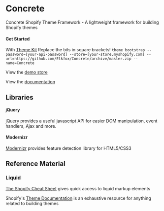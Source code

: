 # Concrete

Concrete Shopify Theme Framework - A lightweight framework for building Shopify themes

#### Get Started
With [Theme Kit](https://shopify.github.io/themekit/)
Replace the bits in square brackets!
`theme bootstrap --password=[your-api-password] --store=[your-store.myshopify.com] --url=https://github.com/Elkfox/Concrete/archive/master.zip --name=Concrete`

View the [demo store](https://concrete-theme.myshopify.com)

View the [documentation](https://github.com/Elkfox/Concrete/wiki)

## Libraries

#### jQuery

[jQuery](https://github.com/jquery/jquery) provides a useful javascript API for easier DOM manipulation, event handlers, Ajax and more.

#### Modernizr

[Modernizr](https://github.com/Modernizr/Modernizr) provides feature detection library for HTML5/CSS3

## Reference Material

### Liquid

[The Shopify Cheat Sheet](https://www.shopify.com.au/partners/shopify-cheat-sheet) gives quick access to liquid markup elements

Shopify's [Theme Documentation](https://help.shopify.com/themes) is an exhaustive resource for anything related to building themes
